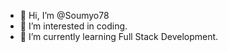 - 👋 Hi, I’m @Soumyo78
- 👀 I’m interested in coding.
- 🌱 I’m currently learning Full Stack Development.

<!---
Soumyo78/Soumyo78 is a ✨ special ✨ repository because its `README.md` (this file) appears on your GitHub profile.
You can click the Preview link to take a look at your changes.
--->
